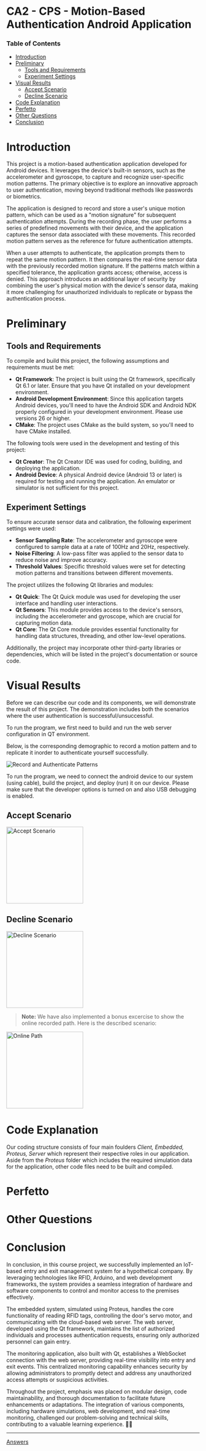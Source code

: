 # CA2 - CPS - Motion-Based Authentication Android Application

### Table of Contents  
- [Introduction](#introduction)
- [Preliminary](#preliminary)
    - [Tools and Requirements](#tools-and-requirements)
    - [Experiment Settings](#experiment-settings)
- [Visual Results](#visual-results)
    - [Accept Scenario](#accept-scenario)
    - [Decline Scenario](#decline-scenario)
- [Code Explanation](#code-explanation) 
- [Perfetto](#perfetto)  
- [Other Questions](#other-questions)
- [Conclusion](#conclusion) 


# Introduction

This project is a motion-based authentication application developed for Android devices. It leverages the device's built-in sensors, such as the accelerometer and gyroscope, to capture and recognize user-specific motion patterns. The primary objective is to explore an innovative approach to user authentication, moving beyond traditional methods like passwords or biometrics.

The application is designed to record and store a user's unique motion pattern, which can be used as a "motion signature" for subsequent authentication attempts. During the recording phase, the user performs a series of predefined movements with their device, and the application captures the sensor data associated with these movements. This recorded motion pattern serves as the reference for future authentication attempts.

When a user attempts to authenticate, the application prompts them to repeat the same motion pattern. It then compares the real-time sensor data with the previously recorded motion signature. If the patterns match within a specified tolerance, the application grants access; otherwise, access is denied. This approach introduces an additional layer of security by combining the user's physical motion with the device's sensor data, making it more challenging for unauthorized individuals to replicate or bypass the authentication process.

# Preliminary

## Tools and Requirements

To compile and build this project, the following assumptions and requirements must be met:

- **Qt Framework**: The project is built using the Qt framework, specifically Qt 6.1 or later. Ensure that you have Qt installed on your development environment.
- **Android Development Environment**: Since this application targets Android devices, you'll need to have the Android SDK and Android NDK properly configured in your development environment. Please use versions 26 or higher.
- **CMake**: The project uses CMake as the build system, so you'll need to have CMake installed.


The following tools were used in the development and testing of this project:

- **Qt Creator**: The Qt Creator IDE was used for coding, building, and deploying the application.
- **Android Device**: A physical Android device (Android 13 or later) is required for testing and running the application. An emulator or simulator is not sufficient for this project.

## Experiment Settings

To ensure accurate sensor data and calibration, the following experiment settings were used:

- **Sensor Sampling Rate**: The accelerometer and gyroscope were configured to sample data at a rate of 100Hz and 20Hz, respectively.
- **Noise Filtering**: A low-pass filter was applied to the sensor data to reduce noise and improve accuracy.
- **Threshold Values**: Specific threshold values were set for detecting motion patterns and transitions between different movements.


The project utilizes the following Qt libraries and modules:

- **Qt Quick**: The Qt Quick module was used for developing the user interface and handling user interactions.
- **Qt Sensors**: This module provides access to the device's sensors, including the accelerometer and gyroscope, which are crucial for capturing motion data.
- **Qt Core**: The Qt Core module provides essential functionality for handling data structures, threading, and other low-level operations.

Additionally, the project may incorporate other third-party libraries or dependencies, which will be listed in the project's documentation or source code.



# Visual Results

Before we can describe our code and its components, we will demonstrate the result of this project. The demonstration includes both the scenarios where the user authentication is successful/unsuccessful.

To run the program, we first need to build and run the web server configuration in QT environment.

Below, is the corresponding demographic to record a motion pattern and to replicate it inorder to authenticate yourself successfully.

![Record and Authenticate Patterns](./MotionAuth/images/Authentication-Figure.jpg)

To run the program, we need to connect the android device to our system (using cable), build the project, and deploy (run) it on our device. Please make sure that the developer options is turned on and also USB debugging is enabled.

## Accept Scenario

<img src="./MotionAuth/images/Accept Scenario.gif" alt="Accept Scenario" width="200"/>


## Decline Scenario

<img src="./MotionAuth/images/Decline Scenario.gif" alt="Decline Scenario" width="200"/>


> **Note:** We have also implemented a bonus excercise to show the online recorded path. Here is the described scenario:

<img src="./MotionAuth/images/Bonus Part.gif" alt="Online Path" width="200"/>


# Code Explanation

Our coding structure consists of four main foulders *Client, Embedded, Proteus, Server* which represent their respective roles in our application. Aside from the *Proteus* folder which includes the required simulation data for the application, other code files need to be built and compiled. 

# Perfetto

# Other Questions


# Conclusion

In conclusion, in this course project, we successfully implemented an IoT-based entry and exit management system for a hypothetical company. By leveraging technologies like RFID, Arduino, and web development frameworks, the system provides a seamless integration of hardware and software components to control and monitor access to the premises effectively.

The embedded system, simulated using Proteus, handles the core functionality of reading RFID tags, controlling the door's servo motor, and communicating with the cloud-based web server. The web server, developed using the Qt framework, maintains the list of authorized individuals and processes authentication requests, ensuring only authorized personnel can gain entry.

The monitoring application, also built with Qt, establishes a WebSocket connection with the web server, providing real-time visibility into entry and exit events. This centralized monitoring capability enhances security by allowing administrators to promptly detect and address any unauthorized access attempts or suspicious activities.

Throughout the project, emphasis was placed on modular design, code maintainability, and thorough documentation to facilitate future enhancements or adaptations. The integration of various components, including hardware simulations, web development, and real-time monitoring, challenged our problem-solving and technical skills, contributing to a valuable learning experience. 🚀🌟

---

[Answers](Answers.md)